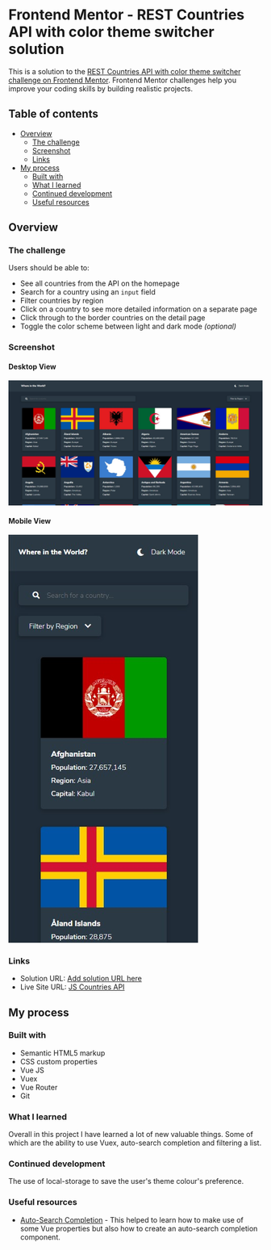 # Frontend Mentor - REST Countries API with color theme switcher solution

This is a solution to the [REST Countries API with color theme switcher challenge on Frontend Mentor](https://www.frontendmentor.io/challenges/rest-countries-api-with-color-theme-switcher-5cacc469fec04111f7b848ca). Frontend Mentor challenges help you improve your coding skills by building realistic projects. 

## Table of contents

- [Overview](#overview)
  - [The challenge](#the-challenge)
  - [Screenshot](#screenshot)
  - [Links](#links)
- [My process](#my-process)
  - [Built with](#built-with)
  - [What I learned](#what-i-learned)
  - [Continued development](#continued-development)
  - [Useful resources](#useful-resources)

## Overview

### The challenge

Users should be able to:

- See all countries from the API on the homepage
- Search for a country using an `input` field
- Filter countries by region
- Click on a country to see more detailed information on a separate page
- Click through to the border countries on the detail page
- Toggle the color scheme between light and dark mode *(optional)*

### Screenshot
#### Desktop View
![](./src/assets/Screenshot_1.jpg)

#### Mobile View

![](./src/assets/Screenshot_2.jpg)
### Links

- Solution URL: [Add solution URL here](https://your-solution-url.com)
- Live Site URL: [JS Countries API](https://js-countries-api.netlify.app/)

## My process

### Built with

- Semantic HTML5 markup
- CSS custom properties
- Vue JS
- Vuex
- Vue Router
- Git

### What I learned

Overall in this project I have learned a lot of new valuable things. Some of which are the ability to use Vuex, auto-search completion and filtering a list.

### Continued development

The use of local-storage to save the user's theme colour's preference. 

### Useful resources

- [Auto-Search Completion](https://www.digitalocean.com/community/tutorials/vuejs-vue-autocomplete-component) - This helped to learn how to make use of some Vue properties but also how to create an auto-search completion component.